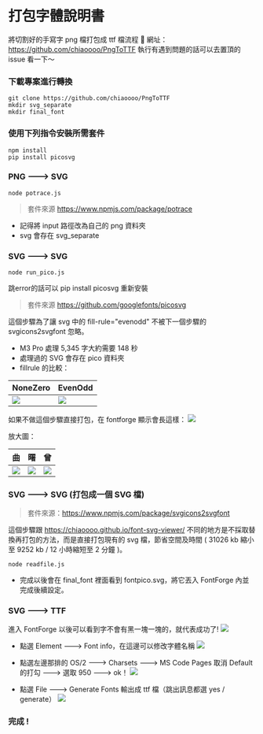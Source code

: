 # 打包字體說明書

將切割好的手寫字 png 檔打包成 ttf 檔流程 :dog:
網址：https://github.com/chiaoooo/PngToTTF
執行有遇到問題的話可以去置頂的 issue 看一下～

### 下載專案進行轉換

```
git clone https://github.com/chiaoooo/PngToTTF
mkdir svg_separate
mkdir final_font
```

### 使用下列指令安裝所需套件

```
npm install
pip install picosvg
```

### PNG ---> SVG

```
node potrace.js
```

> 套件來源 https://www.npmjs.com/package/potrace

- 記得將 input 路徑改為自己的 png 資料夾
- svg 會存在 svg_separate

### SVG ---> SVG

```
node run_pico.js
```
跳error的話可以 pip install picosvg 重新安裝
> 套件來源 https://github.com/googlefonts/picosvg

這個步驟為了讓 svg 中的 fill-rule="evenodd" 不被下一個步驟的 svgicons2svgfont 忽略。

- M3 Pro 處理 5,345 字大約需要 148 秒
- 處理過的 SVG 會存在 pico 資料夾
- fillrule 的比較：

| NoneZero                                      | EvenOdd                                       |
| --------------------------------------------- | --------------------------------------------- |
| ![](https://hackmd.io/_uploads/HySD7ASfa.png) | ![](https://hackmd.io/_uploads/rJU_mCSG6.png) |

如果不做這個步驟直接打包，在 fontforge 顯示會長這樣：
![](https://hackmd.io/_uploads/HJwYN0rG6.png)

放大圖：

| 曲                                            | 曙                                            | 曾                                            |
| --------------------------------------------- | --------------------------------------------- | --------------------------------------------- |
| ![](https://hackmd.io/_uploads/S1GL40HMp.png) | ![](https://hackmd.io/_uploads/ByWUBABfT.png) | ![](https://hackmd.io/_uploads/H16kBRrfa.png) |

### SVG ---> SVG (打包成一個 SVG 檔)

> 套件來源：https://www.npmjs.com/package/svgicons2svgfont

這個步驟跟 https://chiaoooo.github.io/font-svg-viewer/ 不同的地方是不採取替換再打包的方法，而是直接打包現有的 svg 檔，節省空間及時間 ( 31026 kb 縮小至 9252 kb / 12 小時縮短至 2 分鐘 )。

```
node readfile.js
```

- 完成以後會在 final_font 裡面看到 fontpico.svg，將它丟入 FontForge 內並完成後續設定。

### SVG ---> TTF

進入 FontForge 以後可以看到字不會有黑一塊一塊的，就代表成功了!
![](https://hackmd.io/_uploads/BJkrfeLGp.png)

- 點選 Element ---> Font info，在這邊可以修改字體名稱
  ![](https://hackmd.io/_uploads/SkC_aRHGp.png)

- 點選左邊那排的 OS/2 ---> Charsets ---> MS Code Pages 取消 Default 的打勾 ---> 選取 950 ---> ok！
  ![](https://hackmd.io/_uploads/SygB0CHGa.png)

- 點選 File ---> Generate Fonts 輸出成 ttf 檔（跳出訊息都選 yes / generate）
  ![](https://hackmd.io/_uploads/rJMZJJLGp.png)

### 完成 !
